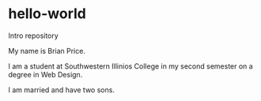 # hello-world
Intro repository

My name is Brian Price.  

I am a student at Southwestern Illinios College in my second semester on a degree in Web Design.

I am married and have two sons.
